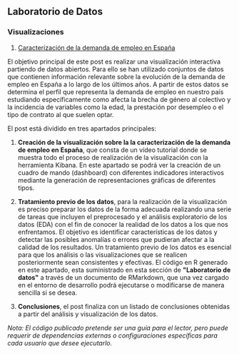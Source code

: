 ## Laboratorio de Datos

### Visualizaciones

1. [Caracterización de la demanda de empleo en España](https://datos.gob.es/es/blog/caracterizacion-de-la-demanda-de-empleo-en-espana)

El objetivo principal de este post es realizar una visualización interactiva partiendo de datos abiertos. Para ello se han utilizado conjuntos de datos que contienen información relevante sobre la evolución de la demanda de empleo en España a lo largo de los últimos años. A partir de estos datos se determina el perfil que representa la demanda de empleo en nuestro país estudiando específicamente como afecta la brecha de género al colectivo y la incidencia de variables como la edad, la prestación por desempleo o el tipo de contrato al que suelen optar. 

El post está dividido en tres apartados principales: 

 1. **Creación de la visualización sobre la la caracterización de la demanda de empleo en España**, que consta de un vídeo tutorial donde se muestra todo el proceso de realización de la visualización con la herramienta Kibana. En este apartado se podrá ver la creación de un cuadro de mando (dashboard) con diferentes indicadores interactivos mediante la generación de representaciones gráficas de diferentes tipos. 
 
 3. **Tratamiento previo de los datos**, para la realización de la visualización es preciso preparar los datos de la forma adecuada realizando una serie de tareas que incluyen el preprocesado y el análisis exploratorio de los datos (EDA) con el fin de conocer la realidad de los datos a los que nos enfrentamos. El objetivo es identificar características de los datos y detectar las posibles anomalías o errores que pudieran afectar a la calidad de los resultados. Un tratamiento previo de los datos es esencial para que los análisis o las visualizaciones que se realicen posteriormente sean consistentes y efectivas.
El código en R generado en este apartado, esta suministrado en esta sección de **"Laboratorio de datos"** a través de un documento de RMarkdown, que una vez cargado en el entorno de desarrollo podrá ejecutarse o modificarse de manera sencilla si se desea. 

 3. **Conclusiones**, el post finaliza con un listado de conclusiones obtenidas a partir del análisis y visualización de los datos. 

*Nota: El código publicado pretende ser una guía para el lector, pero puede requerir de dependencias externas o configuraciones específicas para cada usuario que desee ejecutarlo.​*